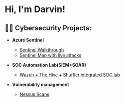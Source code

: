 <h1>Hi, I'm Darvin! <br/><a href="https://www.linkedin.com/in/darvinpatel/"></a>

<h2>👨‍💻 Cybersecurity Projects:</h2>

- <b>Azure Sentinel</b>
  - [Sentinel Walkthrough](https://github.com/darvinpatel/sentinel-walkthrough)
  - [Sentinel Map with live attacks](https://github.com/darvinpatel/sentinelMap)
 
- <b>SOC Automation Lab(SIEM+SOAR)</b>
  - [Wazuh + The Hive + Shuffler integrated SOC lab](https://github.com/darvinpatel/soc-automation-lab)
 
- <b>Vulnerability management</b>
  - [Nessus Scans](https://github.com/darvinpatel/nessus-vulnerability-management)

  
